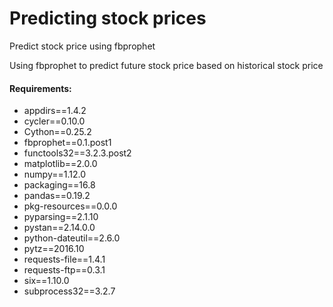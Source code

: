 # Predicting stock prices
Predict stock price using fbprophet

Using fbprophet to predict future stock price based on historical stock price

#### Requirements:

- appdirs==1.4.2
- cycler==0.10.0
- Cython==0.25.2
- fbprophet==0.1.post1
- functools32==3.2.3.post2
- matplotlib==2.0.0
- numpy==1.12.0
- packaging==16.8
- pandas==0.19.2
- pkg-resources==0.0.0
- pyparsing==2.1.10
- pystan==2.14.0.0
- python-dateutil==2.6.0
- pytz==2016.10
- requests-file==1.4.1
- requests-ftp==0.3.1
- six==1.10.0
- subprocess32==3.2.7